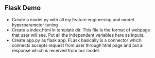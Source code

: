 ## Flask Demo</br>
* Create a model.py with all my feature engineering and model hyperparameter tuning
* Create a index.html in template dir. This file is the format of webpage that user will see. Put all the independent variables here as inputs.
* Create app.py as flask app. FLask basically is a connector which connects accepts request from user through html page and put a response which is received from our model. 
